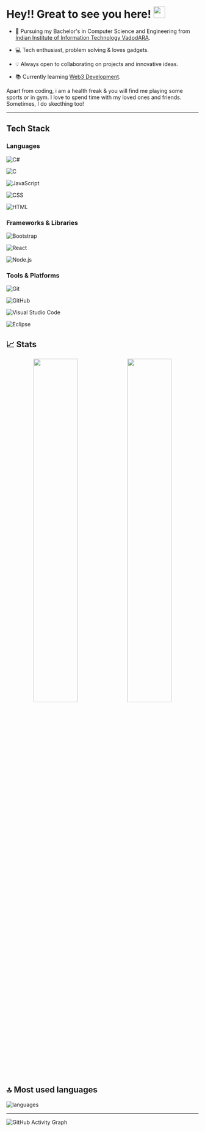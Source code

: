 # Hey!! Great to see you here! <img src="/src/wave.gif" width="30px">

* 📖 Pursuing my Bachelor's in Computer Science and Engineering from [Indian Institute of Information Technology VadodARA](http://www.iiitvadodara.ac.in/). 

* 💻 Tech enthusiast, problem solving & loves gadgets.
* 💡 Always open to collaborating on projects and innovative ideas. 

* 📚 Currently learning [Web3 Development](https://en.wikipedia.org/wiki/Web3).

Apart from coding, i am a health freak & you will find me playing some sports or in gym. I love to spend time with my loved ones and friends. Sometimes, I do skecthing too!

---

##  Tech Stack

###  Languages

![C#](https://img.shields.io/badge/c%23-%23239120.svg?style=flat&logo=c-sharp&logoColor=white)&nbsp;

![C](https://img.shields.io/badge/c-%2300599C.svg?style=flat&logo=c&logoColor=white)&nbsp;

![JavaScript](https://img.shields.io/badge/-JavaScript-05122A?style=flat&logo=javascript)&nbsp;

![CSS](https://img.shields.io/badge/-CSS-05122A?style=flat&logo=CSS3&logoColor=1572B6)&nbsp;

![HTML](https://img.shields.io/badge/-HTML-05122A?style=flat&logo=HTML5)&nbsp;

###  Frameworks & Libraries

![Bootstrap](https://img.shields.io/badge/-Bootstrap-05122A?style=flat&logo=bootstrap&logoColor=563D7C)&nbsp;

![React](https://img.shields.io/badge/-React-05122A?style=flat&logo=react)&nbsp;

![Node.js](https://img.shields.io/badge/-Node.js-05122A?style=flat&logo=node.js)&nbsp;


### Tools & Platforms

![Git](https://img.shields.io/badge/-Git-05122A?style=flat&logo=git)&nbsp;

![GitHub](https://img.shields.io/badge/-GitHub-05122A?style=flat&logo=github)&nbsp;

![Visual Studio Code](https://img.shields.io/badge/-Visual%20Studio%20Code-05122A?style=flat&logo=visual-studio-code&logoColor=007ACC)&nbsp;

![Eclipse](https://img.shields.io/badge/-Eclipse-05122A?style=flat&logo=eclipse-ide&logoColor=2C2255)&nbsp;

## 📈 Stats

<p align="center">
  <img width="48%" src="https://github-readme-stats.vercel.app/api?username=sumitramkr&show_icons=true&hide_border=true&theme=radical" />
  <img width="48%" src="https://github-readme-streak-stats.herokuapp.com/?user=sumitramkr&hide_border=true&theme=radical" />
</p>

## 🔝 Most used languages

  <img alt="languages" src="https://github-readme-stats.vercel.app/api/top-langs/?username=sumitramkr&layout=compact&hide_border=true&theme=radical" />

---

![GitHub Activity Graph](https://activity-graph.herokuapp.com/graph?username=sumitramkr&bg_color=000000&color=4fff67&line=4fff67&point=ffffff&area=true&hide_border=true)  

